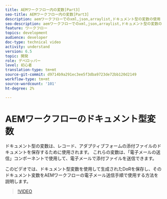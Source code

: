 ```yaml
---
title: AEMワークフロー内の変数[Part3]
seo-title: AEMワークフロー内の変数[Part3]
description: aemワークフローでのxml,json,arraylist,ドキュメント型の変数の使用
seo-description: aemワークフローでのxml,json,arraylist,ドキュメント型の変数の使用
feature: ワークフロー
topics: development
audience: developer
doc-type: technical video
activity: understand
version: 6.5
topic: 開発
role: デベロッパー
level: 初心者
translation-type: tm+mt
source-git-commit: d9714b9a291ec3ee5f3dba9723de72bb120d2149
workflow-type: tm+mt
source-wordcount: '101'
ht-degree: 2%

---
```


# AEMワークフローのドキュメント型変数


ドキュメント型の変数は、レコード、アダプティブフォームの添付ファイルのドキュメントを保存するために使用されます。 これらの変数は、「電子メールの送信」コンポーネントで使用して、電子メールで添付ファイルを送信できます。

このビデオでは、ドキュメント型変数を使用して生成されたDoRを保存し、そのドキュメント変数をAEMワークフローの電子メール送信手順で使用する方法を説明します。

>[!VIDEO](https://video.tv.adobe.com/v/26452)
